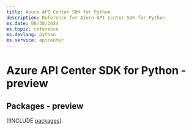 ```yaml
---
title: Azure API Center SDK for Python
description: Reference for Azure API Center SDK for Python
ms.date: 08/30/2024
ms.topic: reference
ms.devlang: python
ms.service: apicenter
---
```

# Azure API Center SDK for Python - preview
## Packages - preview
[!INCLUDE [packages](api-center-index.md)]